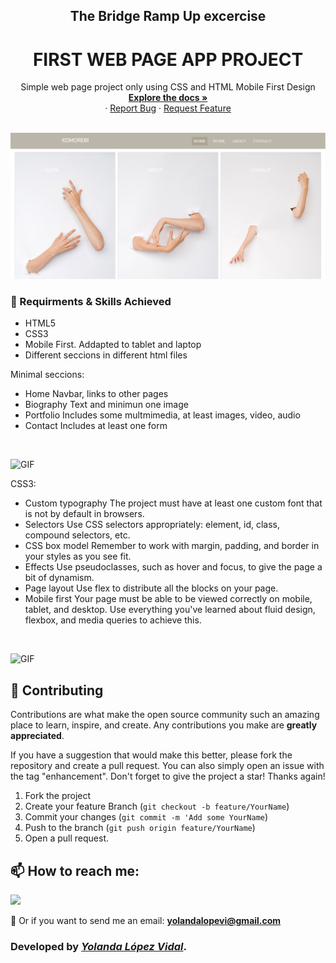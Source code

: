 <h2 align="center">The Bridge Ramp Up excercise</h2> 
<h1 align="center">FIRST WEB PAGE APP PROJECT</h1>

 <p align="center">
    Simple web page project only using CSS and HTML Mobile First Design
    <br />
    <a href="https://github.com/yolovi/first-responsive-html-css-web"><strong>Explore the docs »</strong></a>
    <br />
    ·
    <a href="https://github.com/yolovi/first-responsive-html-css-web/issues">Report Bug</a>
    ·
    <a href="https://github.com/yolovi/first-responsive-html-css-web/issues">Request Feature</a>
  </p>
</div>

</br>
<span> <img alt="image home web application" src="./assets/readme/Captura de pantalla 2023-09-04 201017.png"> 


### 📌 Requirments & Skills Achieved 

- HTML5
- CSS3
- Mobile First. Addapted to tablet and laptop
- Different seccions in different html files


Minimal seccions:
- Home
  Navbar, links to other pages
- Biography
  Text and minimun one image
- Portfolio
  Includes some multmimedia, at least images, video, audio
- Contact
  Includes at least one form

</br>

![GIF](./assets/readme/Recording%202023-09-04%20at%2019.03.05.gif)


CSS3:
- Custom typography
  The project must have at least one custom font that is not by default in browsers.
- Selectors
  Use CSS selectors appropriately: element, id, class, compound selectors, etc.
- CSS box model
  Remember to work with margin, padding, and border in your styles as you see fit.
- Effects
  Use pseudoclasses, such as hover and focus, to give the page a bit of dynamism.
- Page layout
  Use flex to distribute all the blocks on your page.
- Mobile first
  Your page must be able to be viewed correctly on mobile, tablet, and desktop. Use everything you've learned about fluid design, flexbox, and media queries to achieve this.

</br>

![GIF](./assets/readme/Recording%202023-09-04%20at%2020.12.45.gif)

## 🔗 Contributing

Contributions are what make the open source community such an amazing place to learn, inspire, and create. Any contributions you make are **greatly appreciated**.

If you have a suggestion that would make this better, please fork the repository and create a pull request. You can also simply open an issue with the tag "enhancement".
Don't forget to give the project a star! Thanks again!

1. Fork the project
2. Create your feature Branch (`git checkout -b feature/YourName`)
3. Commit your changes (`git commit -m 'Add some YourName`)
4. Push to the branch (`git push origin feature/YourName`)
5. Open a pull request.

## 📫 How to reach me:

<a href="https://www.linkedin.com/in/yolanda-lv/" target="_blank"><img src="https://img.shields.io/badge/-LinkedIn-%230077B5?style=for-the-badge&logo=linkedin&logoColor=white" target="_blank"></a>

📩 Or if you want to send me an email: **yolandalopevi@gmail.com**


### Developed by [_Yolanda López Vidal_](https://github.com/yolovi).





